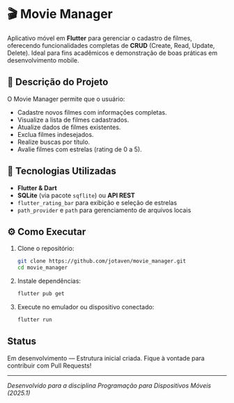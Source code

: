 # 🎬 Movie Manager

Aplicativo móvel em **Flutter** para gerenciar o cadastro de filmes, oferecendo funcionalidades completas de **CRUD** (Create, Read, Update, Delete). Ideal para fins acadêmicos e demonstração de boas práticas em desenvolvimento mobile.

## 📖 Descrição do Projeto

O Movie Manager permite que o usuário:

* Cadastre novos filmes com informações completas.
* Visualize a lista de filmes cadastrados.
* Atualize dados de filmes existentes.
* Exclua filmes indesejados.
* Realize buscas por título.
* Avalie filmes com estrelas (rating de 0 a 5).

## 🚀 Tecnologias Utilizadas

* **Flutter & Dart**
* **SQLite** (via pacote `sqflite`) ou **API REST**
* `flutter_rating_bar` para exibição e seleção de estrelas
* `path_provider` e `path` para gerenciamento de arquivos locais

## ⚙️ Como Executar

1. Clone o repositório:

   ```bash
   git clone https://github.com/jotaven/movie_manager.git
   cd movie_manager
   ```

2. Instale dependências:

   ```bash
   flutter pub get
   ```

3. Execute no emulador ou dispositivo conectado:

   ```bash
   flutter run
   ```

## Status

Em desenvolvimento — Estrutura inicial criada. Fique à vontade para contribuir com Pull Requests!

---

*Desenvolvido para a disciplina Programação para Dispositivos Móveis (2025.1)*
